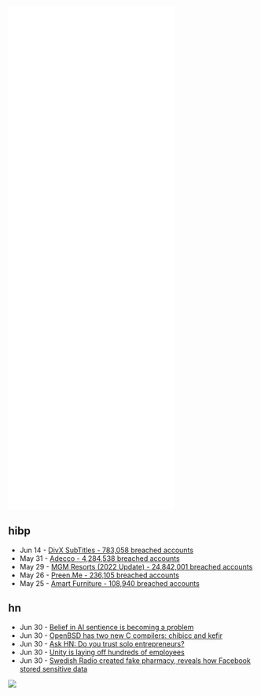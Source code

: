 ![Metrics](https://raw.githubusercontent.com/phixion/phixion/master/metrics.svg)

## hibp

<!--
for https://github.com/phixion/phixion/blob/main/.github/workflows/feeds.yml
-->
<!--START_SECTION:haveibeenpwnd-->
- Jun 14 - [DivX SubTitles - 783,058 breached accounts](https://haveibeenpwned.com/PwnedWebsites#DivXSubTitles)
- May 31 - [Adecco - 4,284,538 breached accounts](https://haveibeenpwned.com/PwnedWebsites#Adecco)
- May 29 - [MGM Resorts (2022 Update) - 24,842,001 breached accounts](https://haveibeenpwned.com/PwnedWebsites#MGM2022Update)
- May 26 - [Preen.Me - 236,105 breached accounts](https://haveibeenpwned.com/PwnedWebsites#PreenMe)
- May 25 - [Amart Furniture - 108,940 breached accounts](https://haveibeenpwned.com/PwnedWebsites#AmartFurniture)
<!--END_SECTION:haveibeenpwnd-->

## hn

<!--
for https://github.com/phixion/phixion/blob/main/.github/workflows/feeds.yml
-->
<!--START_SECTION:hn-->
- Jun 30 - [Belief in AI sentience is becoming a problem](https://www.reuters.com/technology/its-alive-how-belief-ai-sentience-is-becoming-problem-2022-06-30/)
- Jun 30 - [OpenBSD has two new C compilers: chibicc and kefir](https://briancallahan.net/blog/20220629.html)
- Jun 30 - [Ask HN: Do you trust solo entrepreneurs?](https://news.ycombinator.com/item?id=31930460)
- Jun 30 - [Unity is laying off hundreds of employees](https://www.protocol.com/bulletins/unity-layoffs-game-engine)
- Jun 30 - [Swedish Radio created fake pharmacy, reveals how Facebook stored sensitive data](https://sverigesradio.se/artikel/swedish-radio-created-fake-pharmacy-reveals-how-facebook-stored-sensitive-information)
<!--END_SECTION:hn-->

<!--
for https://yhype.me
-->
![](https://hit.yhype.me/github/profile?user_id=13013670)
